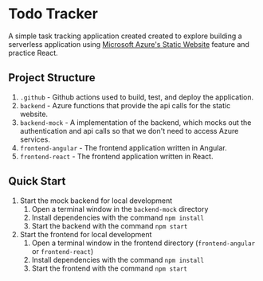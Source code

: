 # Todo Tracker
A simple task tracking application created created to explore building a serverless application using [Microsoft Azure's Static Website](https://docs.microsoft.com/en-us/azure/storage/blobs/storage-blob-static-websit) feature and practice React.

## Project Structure
1. `.github` - Github actions used to build, test, and deploy the application.
1. `backend` - Azure functions that provide the api calls for the static website.
1. `backend-mock` - A implementation of the backend, which mocks out the authentication and api calls so that we don't need to access Azure services.
1. `frontend-angular` - The frontend application written in Angular.
1. `frontend-react` - The frontend application written in React.

## Quick Start
1. Start the mock backend for local development
    1. Open a terminal window in the `backend-mock` directory
    1. Install dependencies with the command `npm install`
    1. Start the backend with the command `npm start`
1. Start the frontend for local development
    1. Open a terminal window in the frontend directory (`frontend-angular` or `frontend-react`)
    1. Install dependencies with the command `npm install`
    1. Start the frontend with the command `npm start`